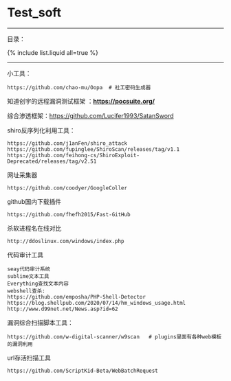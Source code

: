 # Test_soft

---

目录：

{% include list.liquid all=true %}

---

小工具：

```
https://github.com/chao-mu/Oopa  # 社工密码生成器
```

知道创宇的远程漏洞测试框架  ：**https://pocsuite.org/**

综合渗透框架：https://github.com/Lucifer1993/SatanSword

shiro反序列化利用工具：

```
https://github.com/j1anFen/shiro_attack
https://github.com/fupinglee/ShiroScan/releases/tag/v1.1
https://github.com/feihong-cs/ShiroExploit-Deprecated/releases/tag/v2.51
```

网址采集器

```
https://github.com/coodyer/GoogleColler
```

github国内下载插件

```
https://github.com/fhefh2015/Fast-GitHub
```

杀软进程名在线对比

```
http://ddoslinux.com/windows/index.php
```

代码审计工具

```
seay代码审计系统
sublime文本工具
Everything查找文本内容
webshell查杀:
https://github.com/emposha/PHP-Shell-Detector
https://blog.shellpub.com/2020/07/14/hm_windows_usage.html
http://www.d99net.net/News.asp?id=62
```

漏洞综合扫描脚本工具：

```
https://github.com/w-digital-scanner/w9scan   # plugins里面有各种web模板的漏洞利用
```

url存活扫描工具

```
https://github.com/ScriptKid-Beta/WebBatchRequest
```



